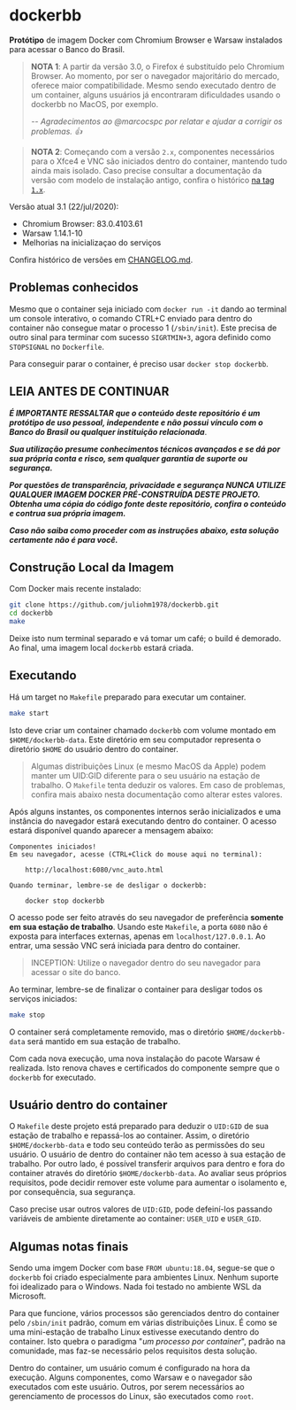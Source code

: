 # dockerbb

**Protótipo** de imagem Docker com Chromium Browser e Warsaw instalados para acessar o Banco do Brasil.

> **NOTA 1**: A partir da versão 3.0, o Firefox é substituído pelo Chromium Browser. Ao momento, por ser o navegador majoritário do mercado, oferece maior compatibilidade. Mesmo sendo executado dentro de um container, alguns usuários já encontraram dificuldades usando o dockerbb no MacOS, por exemplo.
>
> *-- Agradecimentos ao @marcocspc por relatar e ajudar a corrigir os problemas. :+1:*

> **NOTA 2**: Começando com a versão `2.x`, componentes necessários para o Xfce4 e VNC são iniciados dentro do container, mantendo tudo ainda mais isolado. Caso precise consultar a documentação da versão com modelo de instalação antigo, confira o histórico [na tag `1.x`](https://github.com/juliohm1978/dockerbb/tree/v1.0).

Versão atual 3.1 (22/jul/2020):

* Chromium Browser: 83.0.4103.61
* Warsaw 1.14.1-10
* Melhorias na inicializaçao do serviços

Confira histórico de versões em [CHANGELOG.md](CHANGELOG.md).

## Problemas conhecidos

Mesmo que o container seja iniciado com `docker run -it` dando ao terminal um console interativo, o comando CTRL+C enviado para dentro do container não consegue matar o processo 1 (`/sbin/init`). Este precisa de outro sinal para terminar com sucesso `SIGRTMIN+3`, agora definido como `STOPSIGNAL` no `Dockerfile`.

Para conseguir parar o container, é preciso usar `docker stop dockerbb`.

## LEIA ANTES DE CONTINUAR

***É IMPORTANTE RESSALTAR que o conteúdo deste repositório é um protótipo de uso pessoal, independente e não possui vínculo com o Banco do Brasil ou qualquer instituição relacionada***.

***Sua utilização presume conhecimentos técnicos avançados e se dá por sua própria conta e risco, sem qualquer garantia de suporte ou segurança.***

***Por questões de transparência, privacidade e segurança NUNCA UTILIZE QUALQUER IMAGEM DOCKER PRÉ-CONSTRUÍDA DESTE PROJETO. Obtenha uma cópia do código fonte deste repositório, confira o conteúdo e contrua sua própria imagem.***

***Caso não saiba como proceder com as instruções abaixo, esta solução certamente não é para você.***

## Construção Local da Imagem

Com Docker mais recente instalado:

```bash
git clone https://github.com/juliohm1978/dockerbb.git
cd dockerbb
make
```

Deixe isto num terminal separado e vá tomar um café; o build é demorado. Ao final, uma imagem local `dockerbb` estará criada.

## Executando

Há um target no `Makefile` preparado para executar um container.

```bash
make start
```

Isto deve criar um container chamado `dockerbb` com volume montado em `$HOME/dockerbb-data`. Este diretório em seu computador representa o diretório `$HOME` do usuário dentro do container.

> Algumas distribuições Linux (e mesmo MacOS da Apple) podem manter um UID:GID diferente para o seu usuário na estação de trabalho. O `Makefile` tenta deduzir os valores. Em caso de problemas, confira mais abaixo nesta documentação como alterar estes valores.

Após alguns instantes, os componentes internos serão inicializados e uma instância do navegador estará executando dentro do container. O acesso estará disponível quando aparecer a mensagem abaixo:

```text
Componentes iniciados!
Em seu navegador, acesse (CTRL+Click do mouse aqui no terminal):

    http://localhost:6080/vnc_auto.html

Quando terminar, lembre-se de desligar o dockerbb:

    docker stop dockerbb
```

O acesso pode ser feito através do seu navegador de preferência **somente em sua estação de trabalho**. Usando este `Makefile`, a porta `6080` não é exposta para interfaces externas, apenas em `localhost/127.0.0.1`. Ao entrar, uma sessão VNC será iniciada para dentro do container. 

> INCEPTION: Utilize o navegador dentro do seu navegador para acessar o site do banco.

Ao terminar, lembre-se de finalizar o container para desligar todos os serviços iniciados:

```bash
make stop
```

O container será completamente removido, mas o diretório `$HOME/dockerbb-data` será mantido em sua estação de trabalho.

Com cada nova execução, uma nova instalação do pacote Warsaw é realizada. Isto renova chaves e certificados do componente sempre que o `dockerbb` for executado.

## Usuário dentro do container

O `Makefile` deste projeto está preparado para deduzir o `UID:GID` de sua estação de trabalho e repassá-los ao container. Assim, o diretório `$HOME/dockerbb-data` e todo seu conteúdo terão as permissões do seu usuário. O usuário de dentro do container não tem acesso à sua estação de trabalho. Por outro lado, é possível transferir arquivos para dentro e fora do container através do diretório `$HOME/dockerbb-data`. Ao avaliar seus próprios requisitos, pode decidir remover este volume para aumentar o isolamento e, por consequẽncia, sua segurança.

Caso precise usar outros valores de `UID:GID`, pode defeiní-los passando variáveis de ambiente diretamente ao container: `USER_UID` e `USER_GID`.

## Algumas notas finais

Sendo uma imgem Docker com base `FROM ubuntu:18.04`, segue-se que o `dockerbb` foi criado especialmente para ambientes Linux. Nenhum suporte foi idealizado para o Windows. Nada foi testado no ambiente WSL da Microsoft.

Para que funcione, vários processos são gerenciados dentro do container pelo `/sbin/init` padrão, comum em várias distribuições Linux. É como se uma mini-estação de trabalho Linux estivesse executando dentro do container. Isto quebra o paradigma "*um processo por container*", padrão na comunidade, mas faz-se necessário pelos requisitos desta solução.

Dentro do container, um usuário comum é configurado na hora da execução. Alguns componentes, como Warsaw e o navegador são executados com este usuário. Outros, por serem necessários ao gerenciamento de processos do Linux, são executados como `root`.
